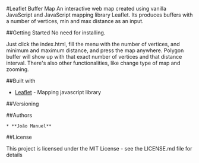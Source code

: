 #Leaflet Buffer Map
An interactive web map created using vanilla JavaScript and JavaScript
mapping library Leaflet.
Its produces buffers with a number of vertices, min and max distance as
an input.

##Getting Started
No need for installing.

Just click the index.html, fill the menu with the number of vertices, and minimum and maximum distance, and press the map anywhere. Polygon buffer will show up with that exact number of vertices and that distance interval. There's also other functionalities, like change type of map and zooming.

##Built with
* [Leaflet](http://leafletjs.com/) - Mapping javascript library

##Versioning

##Authors

    * **João Manuel**

##License

This project is licensed under the MIT License - see the LICENSE.md file for details
